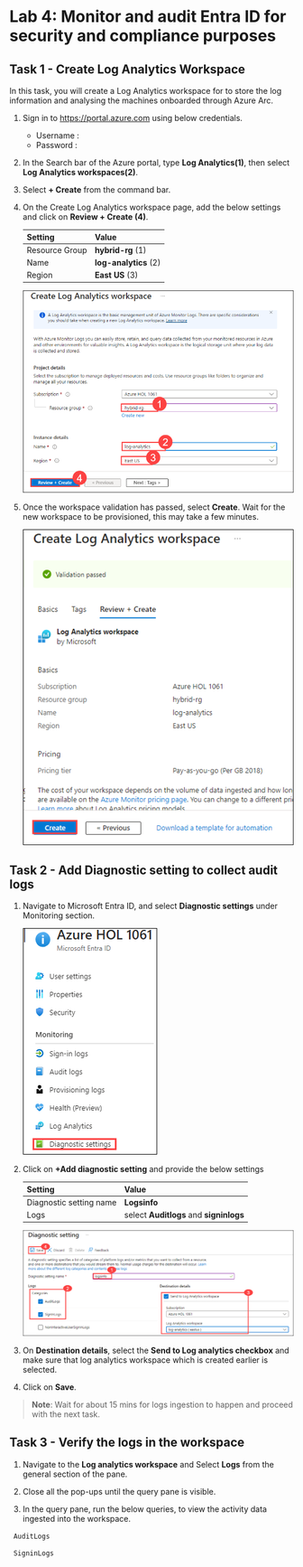 # Lab 4: Monitor and audit Entra ID for security and compliance purposes

## Task 1 - Create Log Analytics Workspace

In this task, you will create a Log Analytics workspace for to store the log information and analysing the machines onboarded through Azure Arc.

1. Sign in to https://portal.azure.com using below credentials.

    - Username : **<inject key="AzureAdUserEmail"></inject>**
    - Password : **<inject key="AzureAdUserPassword"></inject>**

1. In the Search bar of the Azure portal, type **Log Analytics(1)**, then select **Log Analytics workspaces(2)**.

1. Select **+ Create** from the command bar.
    
1. On the Create Log Analytics workspace page, add the below settings and click on **Review + Create (4)**.

      | Setting | Value|
      |----------|--------|
      | Resource Group | **hybrid-rg** (1)|
      | Name | **log-analytics<inject key="DeploymentID"></inject>** (2)|
      | Region | **East US** (3)|

   ![](../media/lab4-1.png)

1. Once the workspace validation has passed, select **Create**. Wait for the new workspace to be provisioned, this may take a few minutes.

   ![](../media/lab4-2.png)

## Task 2 - Add Diagnostic setting to collect audit logs

1. Navigate to Microsoft Entra ID, and select **Diagnostic settings** under Monitoring section.

   ![](../media/lab4-3.png)

1. Click on **+Add diagnostic setting** and provide the below settings

   | Setting | Value |
   -----------|---------
   | Diagnostic setting name | **Logsinfo** |
   |Logs | select **Auditlogs** and **signinlogs** |

   ![](../media/lab4-4.png)

1. On **Destination details**, select the **Send to Log analytics checkbox** and make sure that log analytics workspace which is created earlier is selected.

1. Click on **Save**.

  >**Note**: Wait for about 15 mins for logs ingestion to happen and proceed with the next task.

## Task 3 - Verify the logs in the workspace

1. Navigate to the **Log analytics workspace** and Select **Logs** from the general section of the pane.

1. Close all the pop-ups until the query pane is visible.

1. In the query pane, run the below queries, to view the activity data ingested into the workspace.

  ```
   AuditLogs
  ```

  ```
   SigninLogs
  ```
